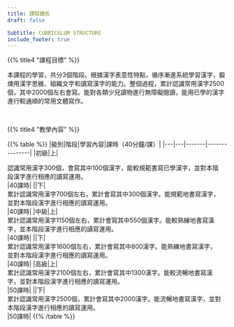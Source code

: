 ```yaml
---
title: 課程體系
draft: false

Subtitle: CURRICULUM STRUCTURE
include_footer: true
---
```


{{% title4 "課程目標" %}}

本課程的學習，共分3個階段。根據漢字表意性特點，循序漸進系統學習漢字，鍛煉用漢字思維、組織文字和讀寫漢字的能力。整個過程，累計認識常用漢字2500個，其中2000個左右會寫。能對各類少兒讀物進行無障礙閱讀，能用已學的漢字進行較通順的常用文體寫作。

<br />

{{% title4 "教學內容" %}}

{{% table %}}
|級別|階段|學習內容|課時（40分鐘/課）|
|---|---|-------|---------------|
|初級|上|<div style="width:35em;">認識常用漢字300個，會寫其中100個漢字，能較規範書寫已學漢字，並對本階段漢字進行相應的讀寫運用。</div>|40課時|
||下|<div style="width:35em;">累計認識常用漢字700個左右，累計會寫其中300個漢字。能規範地書寫漢字，並對本階段漢字進行相應的讀寫運用。</div>|40課時|
|中級|上|<div style="width:35em;">累計認識常用漢字1150個左右，累計會寫其中550個漢字。能較熟練地書寫漢字，並本階段漢字進行相應的讀寫運用。</div>|40課時|
||下|<div style="width:35em;">累計認識常用漢字1600個左右，累計會寫其中800漢字。能熟練地書寫漢字，並對本階段漢字進行相應的讀寫運用。</div>|40課時|
|高級|上|<div style="width:35em;">累計認識常用漢字2100個左右，累計會寫其中1300漢字。能較流暢地書寫漢字，並對本階段漢字進行相應的讀寫運用。</div>|50課時|
||下|<div style="width:35em;">累計認識常用漢字2500個，累計會寫其中2000漢字。能流暢地書寫漢字，並對本階段漢字進行相應的讀寫運用。</div>|50課時|
{{% /table %}}
